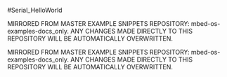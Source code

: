 #Serial_HelloWorld

MIRRORED FROM MASTER EXAMPLE SNIPPETS REPOSITORY: mbed-os-examples-docs_only.
ANY CHANGES MADE DIRECTLY TO THIS REPOSITORY WILL BE AUTOMATICALLY OVERWRITTEN.

MIRRORED FROM MASTER EXAMPLE SNIPPETS REPOSITORY: mbed-os-examples-docs_only.
ANY CHANGES MADE DIRECTLY TO THIS REPOSITORY WILL BE AUTOMATICALLY OVERWRITTEN.
